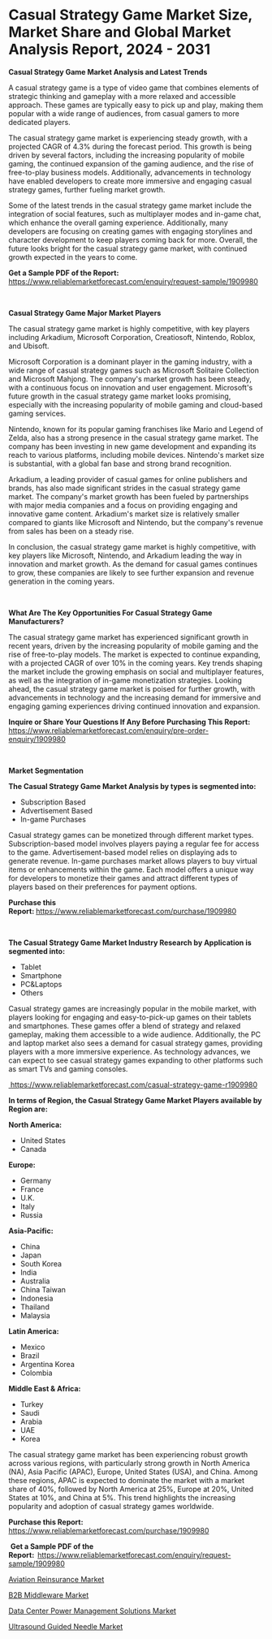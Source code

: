 <p><h1>Casual Strategy Game Market Size, Market Share and Global Market Analysis Report, 2024 - 2031</h1></p><p><strong>Casual Strategy Game Market Analysis and Latest Trends</strong></p>
<p><p>A casual strategy game is a type of video game that combines elements of strategic thinking and gameplay with a more relaxed and accessible approach. These games are typically easy to pick up and play, making them popular with a wide range of audiences, from casual gamers to more dedicated players.</p><p>The casual strategy game market is experiencing steady growth, with a projected CAGR of 4.3% during the forecast period. This growth is being driven by several factors, including the increasing popularity of mobile gaming, the continued expansion of the gaming audience, and the rise of free-to-play business models. Additionally, advancements in technology have enabled developers to create more immersive and engaging casual strategy games, further fueling market growth.</p><p>Some of the latest trends in the casual strategy game market include the integration of social features, such as multiplayer modes and in-game chat, which enhance the overall gaming experience. Additionally, many developers are focusing on creating games with engaging storylines and character development to keep players coming back for more. Overall, the future looks bright for the casual strategy game market, with continued growth expected in the years to come.</p></p>
<p><strong>Get a Sample PDF of the Report:&nbsp;</strong> <a href="https://www.reliablemarketforecast.com/enquiry/request-sample/1909980">https://www.reliablemarketforecast.com/enquiry/request-sample/1909980</a></p>
<p>&nbsp;</p>
<p><strong>Casual Strategy Game Major Market Players</strong></p>
<p><p>The casual strategy game market is highly competitive, with key players including Arkadium, Microsoft Corporation, Creatiosoft, Nintendo, Roblox, and Ubisoft.</p><p>Microsoft Corporation is a dominant player in the gaming industry, with a wide range of casual strategy games such as Microsoft Solitaire Collection and Microsoft Mahjong. The company's market growth has been steady, with a continuous focus on innovation and user engagement. Microsoft's future growth in the casual strategy game market looks promising, especially with the increasing popularity of mobile gaming and cloud-based gaming services.</p><p>Nintendo, known for its popular gaming franchises like Mario and Legend of Zelda, also has a strong presence in the casual strategy game market. The company has been investing in new game development and expanding its reach to various platforms, including mobile devices. Nintendo's market size is substantial, with a global fan base and strong brand recognition.</p><p>Arkadium, a leading provider of casual games for online publishers and brands, has also made significant strides in the casual strategy game market. The company's market growth has been fueled by partnerships with major media companies and a focus on providing engaging and innovative game content. Arkadium's market size is relatively smaller compared to giants like Microsoft and Nintendo, but the company's revenue from sales has been on a steady rise.</p><p>In conclusion, the casual strategy game market is highly competitive, with key players like Microsoft, Nintendo, and Arkadium leading the way in innovation and market growth. As the demand for casual games continues to grow, these companies are likely to see further expansion and revenue generation in the coming years.</p></p>
<p>&nbsp;</p>
<p><strong>What Are The Key Opportunities For Casual Strategy Game Manufacturers?</strong></p>
<p><p>The casual strategy game market has experienced significant growth in recent years, driven by the increasing popularity of mobile gaming and the rise of free-to-play models. The market is expected to continue expanding, with a projected CAGR of over 10% in the coming years. Key trends shaping the market include the growing emphasis on social and multiplayer features, as well as the integration of in-game monetization strategies. Looking ahead, the casual strategy game market is poised for further growth, with advancements in technology and the increasing demand for immersive and engaging gaming experiences driving continued innovation and expansion.</p></p>
<p><strong>Inquire or Share Your Questions If Any Before Purchasing This Report:</strong> <a href="https://www.reliablemarketforecast.com/enquiry/pre-order-enquiry/1909980">https://www.reliablemarketforecast.com/enquiry/pre-order-enquiry/1909980</a></p>
<p>&nbsp;</p>
<p><strong>Market Segmentation</strong></p>
<p><strong>The Casual Strategy Game Market Analysis by types is segmented into:</strong></p>
<p><ul><li>Subscription Based</li><li>Advertisement Based</li><li>In-game Purchases</li></ul></p>
<p><p>Casual strategy games can be monetized through different market types. Subscription-based model involves players paying a regular fee for access to the game. Advertisement-based model relies on displaying ads to generate revenue. In-game purchases market allows players to buy virtual items or enhancements within the game. Each model offers a unique way for developers to monetize their games and attract different types of players based on their preferences for payment options.</p></p>
<p><strong>Purchase this Report:&nbsp;</strong><a href="https://www.reliablemarketforecast.com/purchase/1909980">https://www.reliablemarketforecast.com/purchase/1909980</a></p>
<p>&nbsp;</p>
<p><strong>The Casual Strategy Game Market Industry Research by Application is segmented into:</strong></p>
<p><ul><li>Tablet</li><li>Smartphone</li><li>PC&Laptops</li><li>Others</li></ul></p>
<p><p>Casual strategy games are increasingly popular in the mobile market, with players looking for engaging and easy-to-pick-up games on their tablets and smartphones. These games offer a blend of strategy and relaxed gameplay, making them accessible to a wide audience. Additionally, the PC and laptop market also sees a demand for casual strategy games, providing players with a more immersive experience. As technology advances, we can expect to see casual strategy games expanding to other platforms such as smart TVs and gaming consoles.</p></p>
<p><a href="https://www.reliablemarketforecast.com/casual-strategy-game-r1909980">&nbsp;https://www.reliablemarketforecast.com/casual-strategy-game-r1909980</a></p>
<p><strong>In terms of Region, the Casual Strategy Game Market Players available by Region are:</strong></p>
<p>
    <p> <strong> North America: </strong>
        <ul>
            <li>United States</li>
            <li>Canada</li>
        </ul>
        </p> 
    <p> <strong> Europe: </strong>
        <ul>
            <li>Germany</li>
            <li>France</li>
            <li>U.K.</li>
            <li>Italy</li>
            <li>Russia</li>
        </ul>
        </p> 
    <p> <strong> Asia-Pacific: </strong>
        <ul>
            <li>China</li>
            <li>Japan</li>
            <li>South Korea</li>
            <li>India</li>
            <li>Australia</li>
            <li>China Taiwan</li>
            <li>Indonesia</li>
            <li>Thailand</li>
            <li>Malaysia</li>
        </ul>
        </p> 
    <p> <strong> Latin America: </strong>
        <ul>
            <li>Mexico</li>
            <li>Brazil</li>
            <li>Argentina Korea</li>
            <li>Colombia</li>
        </ul>
        </p> 
    <p> <strong> Middle East & Africa: </strong>
        <ul>
            <li>Turkey</li>
            <li>Saudi</li>
            <li>Arabia</li>
            <li>UAE</li>
            <li>Korea</li>
        </ul>
    </p>
    </p>
<p><p>The casual strategy game market has been experiencing robust growth across various regions, with particularly strong growth in North America (NA), Asia Pacific (APAC), Europe, United States (USA), and China. Among these regions, APAC is expected to dominate the market with a market share of 40%, followed by North America at 25%, Europe at 20%, United States at 10%, and China at 5%. This trend highlights the increasing popularity and adoption of casual strategy games worldwide.</p></p>
<p><strong>Purchase this Report: </strong><a href="https://www.reliablemarketforecast.com/purchase/1909980">https://www.reliablemarketforecast.com/purchase/1909980</a></p>
<p>&nbsp;<strong>Get a Sample PDF of the Report:&nbsp;&nbsp;</strong><a href="https://www.reliablemarketforecast.com/enquiry/request-sample/1909980">https://www.reliablemarketforecast.com/enquiry/request-sample/1909980</a></p>
<p><strong></strong></p>
<p><p><a href="https://github.com/mandarincruisesvn/Market-Research-Report-List-1/blob/main/aviation-reinsurance-market.md">Aviation Reinsurance Market</a></p><p><a href="https://github.com/julian6Skinner/Market-Research-Report-List-1/blob/main/b2b-middleware-market.md">B2B Middleware Market</a></p><p><a href="https://www.linkedin.com/pulse/global-data-center-power-management-solutions-market-size-expected-hnopc">Data Center Power Management Solutions Market</a></p><p><a href="https://www.linkedin.com/pulse/ultrasound-guided-needle-market-forecast-global-trends-analysis-krgpc">Ultrasound Guided Needle Market</a></p></p>